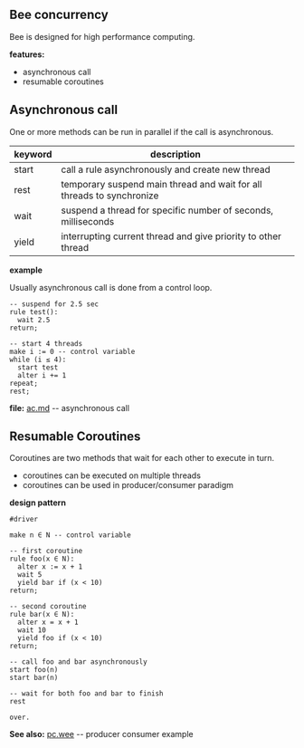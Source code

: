 ## Bee concurrency

Bee is designed for high performance computing.

**features:**

* asynchronous call
* resumable coroutines 

## Asynchronous call

One or more methods can be run in parallel if the call is asynchronous.

keyword | description
--------|----------------------------------------------------------------------
start   | call a rule asynchronously and create new thread
rest    | temporary suspend main thread and wait for all threads to synchronize
wait    | suspend a thread for specific number of seconds, milliseconds
yield   | interrupting current thread and give priority to other thread

**example**

Usually asynchronous call is done from a control loop.

```
-- suspend for 2.5 sec
rule test():
  wait 2.5
return;

-- start 4 threads
make i := 0 -- control variable
while (i ≤ 4):
  start test    
  alter i += 1
repeat;
rest;
```

**file:** [ac.md](demo/ac.md)  -- asynchronous call

## Resumable Coroutines 

Coroutines are two methods that wait for each other to execute in turn.

* coroutines can be executed on multiple threads
* coroutines can be used in producer/consumer paradigm

**design pattern**

```
#driver

make n ∈ N -- control variable

-- first coroutine
rule foo(x ∈ N):
  alter x := x + 1
  wait 5  
  yield bar if (x < 10)
return;

-- second coroutine
rule bar(x ∈ N):
  alter x = x + 1
  wait 10
  yield foo if (x < 10)
return;

-- call foo and bar asynchronously
start foo(n)
start bar(n)

-- wait for both foo and bar to finish
rest

over.
``` 

**See also:** [pc.wee](../demo/pc.wee)  -- producer consumer example
